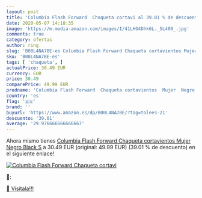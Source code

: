 ```yaml
---
layout: post
title: 'Columbia Flash Forward  Chaqueta cortavi al 39.01 % de descuento'
date: 2020-05-07 14:18:35
image: 'https://m.media-amazon.com/images/I/41LHO4Dhk6L._SL400_.jpg'
comments: true
category: ofertas
author: ring
slug: 'B00L4NA7BE-es Columbia Flash Forward Chaqueta cortavientos Mujer Negro...'
sku: 'B00L4NA7BE-es'
tags: [ 'chaqueta', ]
actualPrice: 30.49 EUR
currency: EUR
price: 30.49
comparePrice: 49.99 EUR
prodname: 'Columbia Flash Forward  Chaqueta cortavientos  Mujer  Negro  Black   S'
country: 'es'
flag: '🇪🇸'
brand: ''
buyurl: 'https://www.amazon.es/dp/B00L4NA7BE/?tag=tolees-21'
descuento: '39.01'
average: '29.976666666666667'
---
```


Ahora mismo tienes [Columbia Flash Forward  Chaqueta cortavientos  Mujer  Negro  Black   S](https://www.amazon.es/dp/B00L4NA7BE/?tag=tolees-21) a 30.49 EUR (original: 49.99 EUR) (39.01 %  de descuento) en el siguiente enlace!

[![Columbia Flash Forward  Chaqueta cortavi](https://m.media-amazon.com/images/I/41LHO4Dhk6L._SL400_.jpg)](https://www.amazon.es/dp/B00L4NA7BE/?tag=tolees-21)

🔎:


[🛒 Visítala!!!](https://www.amazon.es/dp/B00L4NA7BE/?tag=tolees-21)
